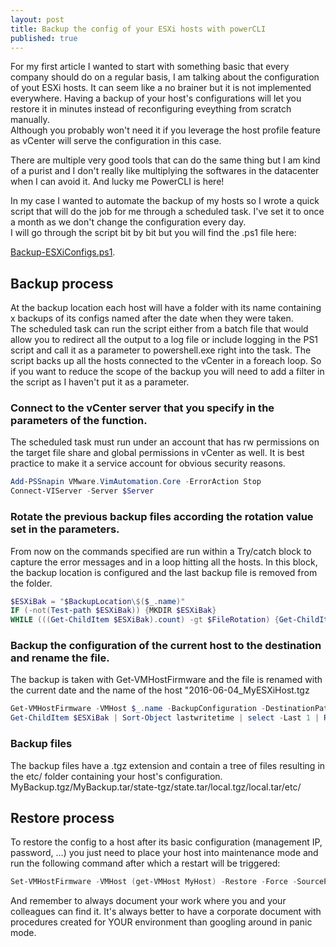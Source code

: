 ```yaml
---
layout: post
title: Backup the config of your ESXi hosts with powerCLI
published: true
---
```

For my first article I wanted to start with something basic that every company should do on a regular basis, I am talking about the configuration of yout ESXi hosts. It can seem like a no brainer but it is not implemented everywhere. Having a backup of your host's configurations will let you restore it in minutes instead of reconfiguring eveything from scratch manually.  
Although you probably won't need it if you leverage the host profile feature as vCenter will serve the configuration in this case.

There are multiple very good tools that can do the same thing but I am kind of a purist and I don't really like multiplying the softwares in the datacenter when I can avoid it. And lucky me PowerCLI is here!

In my case I wanted to automate the backup of my hosts so I wrote a quick script that will do the job for me through a scheduled task. I've set it to once a month as we don't change the configuration every day.  
I will go through the script bit by bit but you will find the .ps1 file here:

[Backup-ESXiConfigs.ps1](https://github.com/vxav/Scripting/blob/master/Backup-ESXiConfigs.ps1).

## Backup process
At the backup location each host will have a folder with its name containing x backups of its configs named after the date when they were taken.  
The scheduled task can run the script either from a batch file that would allow you to redirect all the output to a log file or include logging in the PS1 script and call it as a parameter to powershell.exe right into the task.
The script backs up all the hosts connected to the vCenter in a foreach loop. So if you want to reduce the scope of the backup you will need to add a filter in the script as I haven't put it as a parameter.  


### Connect to the vCenter server that you specify in the parameters of the function.
The scheduled task must run under an account that has rw permissions on the target file share and global permissions in vCenter as well. It is best practice to make it a service account for obvious security reasons.

``` Powershell
Add-PSSnapin VMware.VimAutomation.Core -ErrorAction Stop  
Connect-VIServer -Server $Server  
```

### Rotate the previous backup files according the rotation value set in the parameters.
From now on the commands specified are run within a Try/catch block to capture the error messages and in a loop hitting all the hosts.
In this block, the backup location is configured and the last backup file is removed from the folder.

``` Powershell
$ESXiBak = "$BackupLocation\$($_.name)"
IF (-not(Test-path $ESXiBak)) {MKDIR $ESXiBak}
WHILE (((Get-ChildItem $ESXiBak).count) -gt $FileRotation) {Get-ChildItem $ESXiBak | Sort-Object lastwritetime | select -First 1 | Remove-Item -Force -Confirm:$false}
```

### Backup the configuration of the current host to the destination and rename the file.
The backup is taken with Get-VMHostFirmware and the file is renamed with the current date and the name of the host "2016-06-04_MyESXiHost.tgz  

``` Powershell
Get-VMHostFirmware -VMHost $_.name -BackupConfiguration -DestinationPath $ESXiBak
Get-ChildItem $ESXiBak | Sort-Object lastwritetime | select -Last 1 | Rename-Item -NewName "$(get-date -Format yyyy-MM-dd)_$($_.name).tgz"
```

### Backup files
The backup files have a .tgz extension and contain a tree of files resulting in the etc/ folder containing your host's configuration.  
MyBackup.tgz/MyBackup.tar/state-tgz/state.tar/local.tgz/local.tar/etc/

## Restore process
To restore the config to a host after its basic configuration (management IP, password, ...) you just need to place your host into maintenance mode and run the following command after which a restart will be triggered:  

```PowerShell
Set-VMHostFirmware -VMHost (get-VMHost MyHost) -Restore -Force -SourcePath
```


And remember to always document your work where you and your colleagues can find it. It's always better to have a corporate document with procedures created for YOUR environment than googling around in panic mode.
